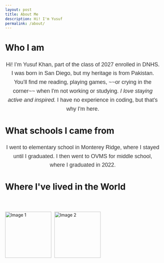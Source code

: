 ```yaml
---
layout: post
title: About Me
description: Hi! I'm Yusuf
permalink: /about/
---
```

<!-- Add Google Fonts link for fancier text styles -->
<link rel="stylesheet" href="https://fonts.googleapis.com/css2?family=Poppins:wght@400;600&family=Dancing+Script:wght@700&display=swap">

<style>
    /* Style the page titles */
    /* h1 = largest, h3 = smallest
    h1, h2, h3 {
        font-family: 'Poppins', sans-serif;
        font-weight: 600;
        text-align: center; /* Center the titles */
        color: #2a4d69; /* Custom title color */
        margin-bottom: 20px;
    }
    
    h1 {
        font-size: 36px; /* Large title */
    }

    h2, h3 {
        font-size: 28px; /* Smaller section titles */
    }

    /* Style the grid container and items */
    .grid-container {
        display: flex;
        flex-wrap: wrap; /* Allow the items to wrap */
        gap: 10px;
        padding: 20px;
        justify-content: center; /* Center the grid items horizontally */
        margin: 0 auto; /* Center the entire grid on the page */
        max-width: 800px; /* Limit the width of the grid container */
    }

    .grid-item {
        text-align: center;
        padding: 20px;
        background-color: lightblue; /* Light blue bubble background */
        border-radius: 15px; /* Create rounded corners for bubble effect */
        box-shadow: 0 4px 8px rgba(0, 0, 0, 0.1); /* Add slight shadow for depth */
        font-family: 'Poppins', sans-serif; /* Fancy font for the general text */
        width: 200px; /* Set a fixed width for the bubble */
    }

    .grid-item img {
        width: 140%; /* Larger flags */
        height: 180px; /* Increase height for larger size */
        object-fit: contain; /* Ensure the image fits within the fixed height */
        display: block;
        margin: 0 auto;
    }

    .grid-item p {
        margin: 5px 0; /* Add some margin for spacing */
    }

    .grid-item p:first-of-type {
        font-family: 'Dancing Script', cursive; /* Fancy cursive font for greetings */
        font-size: 24px; /* Larger font size for greetings */
        color: #2a4d69; /* Custom color for the text */
    }
    
    /* Style the descriptive text sections */
    p {
        font-family: 'Poppins', sans-serif;
        font-size: 18px;
        line-height: 1.6;
        text-align: center; /* Center the paragraph text */
        color: #333;
    }
</style>

<!-- Titles of the sections (Remove the duplicate <h1> About Me) -->

<h2>Who I am</h2>
<p>Hi! I’m Yusuf Khan, part of the class of 2027 enrolled in DNHS. I was born in San Diego, but my heritage is from Pakistan. You’ll find me reading, playing games, ~~or crying in the corner~~ when I'm not working or studying. <em>I love staying active and inspired.</em> I have no experience in coding, but that's why I'm here.</p>

<h2>What schools I came from</h2>
<p>I went to elementary school in Monterey Ridge, where I stayed until I graduated. I then went to OVMS for middle school, where I graduated in 2022.</p>

<h2>Where I've lived in the World</h2>

<!-- This grid_container class is for the CSS styling, the id is for JavaScript connection -->
<div class="grid-container" id="grid_container">
    <!-- content will be added here by JavaScript -->
</div>

<script>
    // 1. Make a connection to the HTML container defined in the HTML div
    var container = document.getElementById("grid_container"); // This container connects to the HTML div

    // 2. Define a JavaScript object for our http source and our data rows for the Living in the World grid
    var http_source = "https://upload.wikimedia.org/wikipedia/commons/";
    var living_in_the_world = [
        {"flag": "0/01/Flag_of_California.svg", "greeting": "Hey", "description": "California - Lived here my whole life"},
        {"flag": "3/32/Flag_of_Pakistan.svg", "greeting": "Salaam", "description": "Pakistan - I occasionally visit"},
    ]; 
    
    // 3a. Build grid items inside of our container for each row of data
    for (const location of living_in_the_world) {
        // Create a "div" with "class grid-item" for each row
        var gridItem = document.createElement("div");
        gridItem.className = "grid-item";  // This class name connects the gridItem to the CSS style elements
        // Add "img" HTML tag for the flag
        var img = document.createElement("img");
        img.src = http_source + location.flag; // concatenate the source and flag
        img.alt = location.flag + " Flag"; // add alt text for accessibility

        // Add "p" HTML tag for the description
        var description = document.createElement("p");
        description.textContent = location.description; // extract the description

        // Add "p" HTML tag for the greeting
        var greeting = document.createElement("p");
        greeting.textContent = location.greeting;  // extract the greeting

        // Append img and p HTML tags to the grid item DIV
        gridItem.appendChild(img);
        gridItem.appendChild(description);
        gridItem.appendChild(greeting);

        // Append the grid item DIV to the container DIV
        container.appendChild(gridItem);
    }
</script>
<div style="display: flex; flex-wrap: wrap; gap: 10px;">
  <img src="{{site.baseurl}}/images/about.md_images/Family.jpg" alt="Image 1" style="width: 150px; height: auto; object-fit: cover;">
  <img src="{{site.baseurl}}/images/about.md_images/Food.jpg" alt="Image 2" style="width: 150px; height: auto; object-fit: cover;">
</div>
<!-- Use this script to add comments to your blog posts manually -->
<script src="https://utteranc.es/client.js"
        repo="YusufK-25/yusuf_2025"
        issue-term="title"
        label="blogpost-comment"
        theme="github-light"
        crossorigin="anonymous"
        async>
</script>